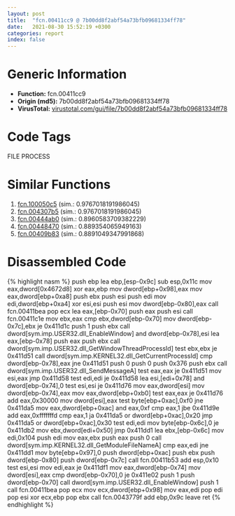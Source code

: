 ```yaml
---
layout: post
title:  "fcn.00411cc9 @ 7b00dd8f2abf54a73bfb09681334ff78"
date:   2021-08-30 15:52:19 +0300
categories: report
index: false
---
```


# Generic Information
- **Function:** fcn.00411cc9
- **Origin (md5):** 7b00dd8f2abf54a73bfb09681334ff78
- **VirusTotal:** [virustotal.com/gui/file/7b00dd8f2abf54a73bfb09681334ff78][virustotal_ref]

# Code Tags
<span class="tag" id="FILE">FILE</span>
<span class="tag" id="PROCESS">PROCESS</span>


# Similar Functions

1. [fcn.100050c5][similar_1_ref] (sim.: 0.9767018191986045)
2. [fcn.004307b5][similar_2_ref] (sim.: 0.9767018191986045)
3. [fcn.00444ab0][similar_3_ref] (sim.: 0.8960583709382229)
4. [fcn.00448470][similar_4_ref] (sim.: 0.889354065949163)
5. [fcn.00409b83][similar_5_ref] (sim.: 0.8891049347991868)


# Disassembled Code

{% highlight nasm %}
push ebp
lea ebp,[esp-0x9c]
sub esp,0x11c
mov eax,dword[0x4672d8]
xor eax,ebp
mov dword[ebp+0x98],eax
mov eax,dword[ebp+0xa8]
push ebx
push esi
push edi
mov edi,dword[ebp+0xa4]
xor esi,esi
push esi
mov dword[ebp-0x80],eax
call fcn.00411bea
pop ecx
lea eax,[ebp-0x70]
push eax
push esi
call fcn.00411c1e
mov ebx,eax
cmp ebx,dword[ebp-0x70]
mov dword[ebp-0x7c],ebx
je 0x411d1c
push 1
push ebx
call dword[sym.imp.USER32.dll_EnableWindow]
and dword[ebp-0x78],esi
lea eax,[ebp-0x78]
push eax
push ebx
call dword[sym.imp.USER32.dll_GetWindowThreadProcessId]
test ebx,ebx
je 0x411d51
call dword[sym.imp.KERNEL32.dll_GetCurrentProcessId]
cmp dword[ebp-0x78],eax
jne 0x411d51
push 0
push 0
push 0x376
push ebx
call dword[sym.imp.USER32.dll_SendMessageA]
test eax,eax
je 0x411d51
mov esi,eax
jmp 0x411d58
test edi,edi
je 0x411d58
lea esi,[edi+0x78]
and dword[ebp-0x74],0
test esi,esi
je 0x411d76
mov eax,dword[esi]
mov dword[ebp-0x74],eax
mov eax,dword[ebp+0xb0]
test eax,eax
je 0x411d76
add eax,0x30000
mov dword[esi],eax
test byte[ebp+0xac],0xf0
jne 0x411da5
mov eax,dword[ebp+0xac]
and eax,0xf
cmp eax,1
jbe 0x411d9e
add eax,0xfffffffd
cmp eax,1
ja 0x411da5
or dword[ebp+0xac],0x20
jmp 0x411da5
or dword[ebp+0xac],0x30
test edi,edi
mov byte[ebp-0x6c],0
je 0x411db2
mov ebx,dword[edi+0x50]
jmp 0x411dd1
lea ebx,[ebp-0x6c]
mov edi,0x104
push edi
mov eax,ebx
push eax
push 0
call dword[sym.imp.KERNEL32.dll_GetModuleFileNameA]
cmp eax,edi
jne 0x411dd1
mov byte[ebp+0x97],0
push dword[ebp+0xac]
push ebx
push dword[ebp-0x80]
push dword[ebp-0x7c]
call fcn.00411b53
add esp,0x10
test esi,esi
mov edi,eax
je 0x411df1
mov eax,dword[ebp-0x74]
mov dword[esi],eax
cmp dword[ebp-0x70],0
je 0x411e02
push 1
push dword[ebp-0x70]
call dword[sym.imp.USER32.dll_EnableWindow]
push 1
call fcn.00411bea
pop ecx
mov ecx,dword[ebp+0x98]
mov eax,edi
pop edi
pop esi
xor ecx,ebp
pop ebx
call fcn.0043779f
add ebp,0x9c
leave
ret
{% endhighlight %}


[similar_1_ref]: /report/fcn.100050c5@481b545f5c18f2fce1caac67ddc419e8
[similar_2_ref]: /report/fcn.004307b5@44e1ffcf4e71f4505c09d520fd75f1e4
[similar_3_ref]: /report/fcn.00444ab0@4fe6510221c33bf023f6abed461fc13f
[similar_4_ref]: /report/fcn.00448470@4fe6510221c33bf023f6abed461fc13f
[similar_5_ref]: /report/fcn.00409b83@6c5b0418e4a4c57d99cda47d2717045d
[virustotal_ref]: https://www.virustotal.com/gui/file/7b00dd8f2abf54a73bfb09681334ff78